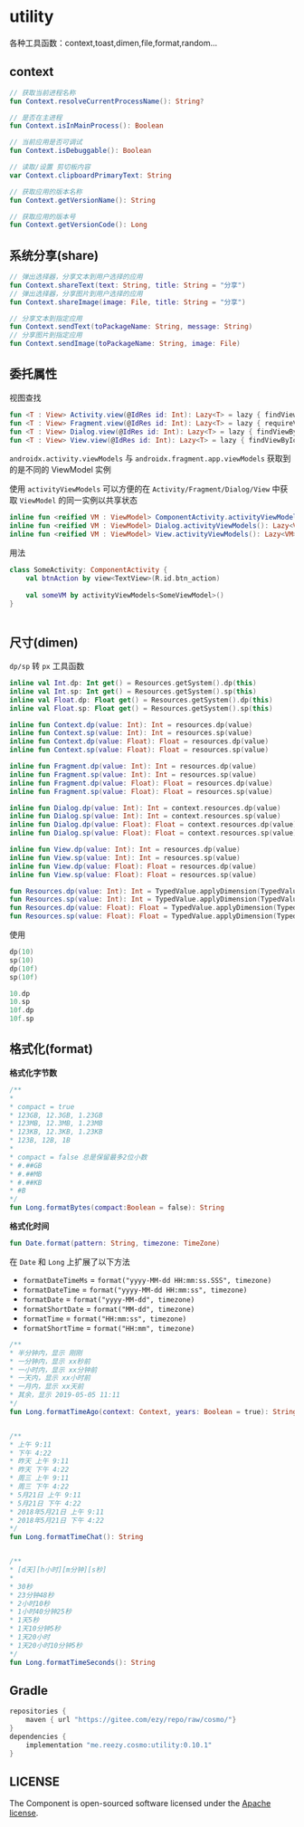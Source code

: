 # utility

各种工具函数：context,toast,dimen,file,format,random...

## context

```kotlin
// 获取当前进程名称
fun Context.resolveCurrentProcessName(): String?

// 是否在主进程
fun Context.isInMainProcess(): Boolean

// 当前应用是否可调试
fun Context.isDebuggable(): Boolean

// 读取/设置 剪切板内容
var Context.clipboardPrimaryText: String

// 获取应用的版本名称
fun Context.getVersionName(): String 

// 获取应用的版本号
fun Context.getVersionCode(): Long 
```

## 系统分享(share)

```kotlin
// 弹出选择器，分享文本到用户选择的应用
fun Context.shareText(text: String, title: String = "分享")
// 弹出选择器，分享图片到用户选择的应用
fun Context.shareImage(image: File, title: String = "分享") 

// 分享文本到指定应用
fun Context.sendText(toPackageName: String, message: String)
// 分享图片到指定应用
fun Context.sendImage(toPackageName: String, image: File) 
```

## 委托属性

视图查找

```kotlin  
fun <T : View> Activity.view(@IdRes id: Int): Lazy<T> = lazy { findViewById(id) }
fun <T : View> Fragment.view(@IdRes id: Int): Lazy<T> = lazy { requireView().findViewById(id) }
fun <T : View> Dialog.view(@IdRes id: Int): Lazy<T> = lazy { findViewById(id) }
fun <T : View> View.view(@IdRes id: Int): Lazy<T> = lazy { findViewById(id) }
```
 

`androidx.activity.viewModels` 与 `androidx.fragment.app.viewModels` 获取到的是不同的 ViewModel 实例     

使用 `activityViewModels` 可以方便的在 `Activity/Fragment/Dialog/View` 中获取 `ViewModel` 的同一实例以共享状态    

```kotlin
inline fun <reified VM : ViewModel> ComponentActivity.activityViewModels(): Lazy<VM>
inline fun <reified VM : ViewModel> Dialog.activityViewModels(): Lazy<VM>
inline fun <reified VM : ViewModel> View.activityViewModels(): Lazy<VM>
```

用法

```kotlin
class SomeActivity: ComponentActivity {
    val btnAction by view<TextView>(R.id.btn_action)
     
    val someVM by activityViewModels<SomeViewModel>()
} 
 
```



## 尺寸(dimen)

`dp/sp` 转 `px` 工具函数

```kotlin
inline val Int.dp: Int get() = Resources.getSystem().dp(this)
inline val Int.sp: Int get() = Resources.getSystem().sp(this)
inline val Float.dp: Float get() = Resources.getSystem().dp(this)
inline val Float.sp: Float get() = Resources.getSystem().sp(this)

inline fun Context.dp(value: Int): Int = resources.dp(value)
inline fun Context.sp(value: Int): Int = resources.sp(value)
inline fun Context.dp(value: Float): Float = resources.dp(value)
inline fun Context.sp(value: Float): Float = resources.sp(value)

inline fun Fragment.dp(value: Int): Int = resources.dp(value)
inline fun Fragment.sp(value: Int): Int = resources.sp(value)
inline fun Fragment.dp(value: Float): Float = resources.dp(value)
inline fun Fragment.sp(value: Float): Float = resources.sp(value)

inline fun Dialog.dp(value: Int): Int = context.resources.dp(value)
inline fun Dialog.sp(value: Int): Int = context.resources.sp(value)
inline fun Dialog.dp(value: Float): Float = context.resources.dp(value)
inline fun Dialog.sp(value: Float): Float = context.resources.sp(value) 

inline fun View.dp(value: Int): Int = resources.dp(value)
inline fun View.sp(value: Int): Int = resources.sp(value)
inline fun View.dp(value: Float): Float = resources.dp(value)
inline fun View.sp(value: Float): Float = resources.sp(value)

fun Resources.dp(value: Int): Int = TypedValue.applyDimension(TypedValue.COMPLEX_UNIT_DIP, value.toFloat(), displayMetrics).toInt()
fun Resources.sp(value: Int): Int = TypedValue.applyDimension(TypedValue.COMPLEX_UNIT_SP, value.toFloat(), displayMetrics).toInt()
fun Resources.dp(value: Float): Float = TypedValue.applyDimension(TypedValue.COMPLEX_UNIT_DIP, value, displayMetrics)
fun Resources.sp(value: Float): Float = TypedValue.applyDimension(TypedValue.COMPLEX_UNIT_SP, value, displayMetrics)
```

使用

```kotlin  
dp(10) 
sp(10) 
dp(10f) 
sp(10f) 

10.dp 
10.sp 
10f.dp 
10f.sp 
```
 


## 格式化(format)

**格式化字节数**

```kotlin
/** 
*
* compact = true 
* 123GB, 12.3GB, 1.23GB
* 123MB, 12.3MB, 1.23MB
* 123KB, 12.3KB, 1.23KB
* 123B, 12B, 1B 
*
* compact = false 总是保留最多2位小数 
* #.##GB
* #.##MB
* #.##KB
* #B 
*/
fun Long.formatBytes(compact:Boolean = false): String
```



**格式化时间**

```kotlin
fun Date.format(pattern: String, timezone: TimeZone)
```

在 `Date` 和 `Long` 上扩展了以下方法

- `formatDateTimeMs` = `format("yyyy-MM-dd HH:mm:ss.SSS", timezone)`
- `formatDateTime` = `format("yyyy-MM-dd HH:mm:ss", timezone)`
- `formatDate` = `format("yyyy-MM-dd", timezone)`
- `formatShortDate` = `format("MM-dd", timezone)`
- `formatTime` = `format("HH:mm:ss", timezone)`
- `formatShortTime` = `format("HH:mm", timezone)`

```kotlin 
/** 
* 半分钟内，显示 刚刚
* 一分钟内，显示 xx秒前
* 一小时内，显示 xx分钟前
* 一天内，显示 xx小时前
* 一月内，显示 xx天前
* 其余，显示 2019-05-05 11:11 
*/
fun Long.formatTimeAgo(context: Context, years: Boolean = true): String


/** 
* 上午 9:11
* 下午 4:22
* 昨天 上午 9:11
* 昨天 下午 4:22
* 周三 上午 9:11
* 周三 下午 4:22
* 5月21日 上午 9:11
* 5月21日 下午 4:22
* 2018年5月21日 上午 9:11
* 2018年5月21日 下午 4:22 
*/
fun Long.formatTimeChat(): String


/** 
* [d天][h小时][m分钟][s秒]
*
* 30秒
* 23分钟48秒
* 2小时10秒
* 1小时40分钟25秒
* 1天5秒
* 1天10分钟5秒
* 1天20小时
* 1天20小时10分钟5秒 
*/
fun Long.formatTimeSeconds(): String
```

## Gradle

``` groovy
repositories {
    maven { url "https://gitee.com/ezy/repo/raw/cosmo/"}
}
dependencies {
    implementation "me.reezy.cosmo:utility:0.10.1"
}
```

## LICENSE

The Component is open-sourced software licensed under the [Apache license](LICENSE).